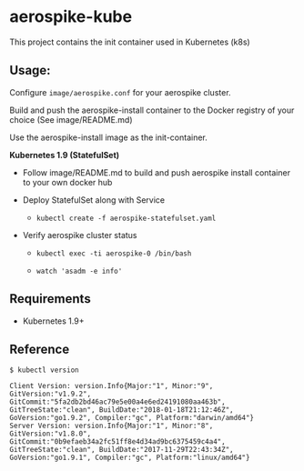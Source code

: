 # aerospike-kube

This project contains the init container used in Kubernetes (k8s)


## Usage:

Configure `image/aerospike.conf` for your aerospike cluster.

Build and push the aerospike-install container to the Docker registry of your choice (See image/README.md)

Use the aerospike-install image as the init-container.

**Kubernetes 1.9 (StatefulSet)**

* Follow image/README.md to build and push aerospike install container to your own docker hub

* Deploy StatefulSet along with Service

  * `kubectl create -f aerospike-statefulset.yaml`

* Verify aerospike cluster status

  * `kubectl exec -ti aerospike-0 /bin/bash`

  * `watch 'asadm -e info'`

## Requirements

* Kubernetes 1.9+


## Reference

```
$ kubectl version

Client Version: version.Info{Major:"1", Minor:"9", GitVersion:"v1.9.2", GitCommit:"5fa2db2bd46ac79e5e00a4e6ed24191080aa463b", GitTreeState:"clean", BuildDate:"2018-01-18T21:12:46Z", GoVersion:"go1.9.2", Compiler:"gc", Platform:"darwin/amd64"}
Server Version: version.Info{Major:"1", Minor:"8", GitVersion:"v1.8.0", GitCommit:"0b9efaeb34a2fc51ff8e4d34ad9bc6375459c4a4", GitTreeState:"clean", BuildDate:"2017-11-29T22:43:34Z", GoVersion:"go1.9.1", Compiler:"gc", Platform:"linux/amd64"}

```


